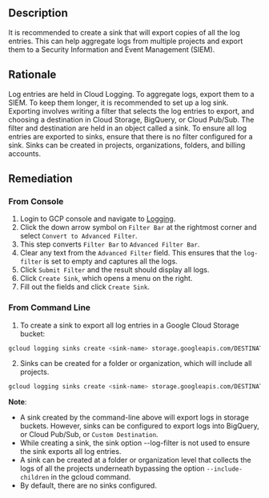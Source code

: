 ## Description

It is recommended to create a sink that will export copies of all the log entries. This can help aggregate logs from multiple projects and export them to a Security Information and Event Management (SIEM).

## Rationale

Log entries are held in Cloud Logging. To aggregate logs, export them to a SIEM. To keep them longer, it is recommended to set up a log sink. Exporting involves writing a filter that selects the log entries to export, and choosing a destination in Cloud Storage, BigQuery, or Cloud Pub/Sub. The filter and destination are held in an object called a sink. To ensure all log entries are exported to sinks, ensure that there is no filter configured for a sink. Sinks can be created in projects, organizations, folders, and billing accounts.

## Remediation

### From Console

1. Login to GCP console and navigate to [Logging](https://console.cloud.google.com/logs/viewer).
2. Click the down arrow symbol on `Filter Bar` at the rightmost corner and select `Convert to Advanced Filter`.
3. This step converts `Filter Bar` to `Advanced Filter Bar`.
4. Clear any text from the `Advanced Filter` field. This ensures that the `log-filter` is set to empty and captures all the logs.
5. Click `Submit Filter` and the result should display all logs.
6. Click `Create Sink`, which opens a menu on the right.
7. Fill out the fields and click `Create Sink`.

### From Command Line

1. To create a sink to export all log entries in a Google Cloud Storage bucket:

```bash
gcloud logging sinks create <sink-name> storage.googleapis.com/DESTINATION_BUCKET_NAME
```
2. Sinks can be created for a folder or organization, which will include all projects.

```bash
gcloud logging sinks create <sink-name> storage.googleapis.com/DESTINATION_BUCKET_NAME --include-children -- folder=FOLDER_ID | --organization=ORGANIZATION_ID
```

**Note**:
- A sink created by the command-line above will export logs in storage buckets. However, sinks can be configured to export logs into BigQuery, or Cloud Pub/Sub, or `Custom Destination`.
- While creating a sink, the sink option --log-filter is not used to ensure the sink exports all log entries.
- A sink can be created at a folder or organization level that collects the logs of all the projects underneath bypassing the option `--include-children` in the gcloud command.
- By default, there are no sinks configured.
